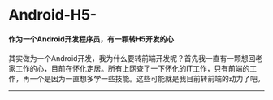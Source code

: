 # Android-H5-
#### 作为一个Android开发程序员，有一颗转H5开发的心
其实做为一个Android开发，我为什么要转前端开发呢？首先我一直有一颗想回老家工作的心，目前在怀化定居。所有上网查了一下怀化的IT工作，只有前端的工作，再一个是因为一直想多学一些技能。这些可能就是我目前转前端的动力了吧。

***
